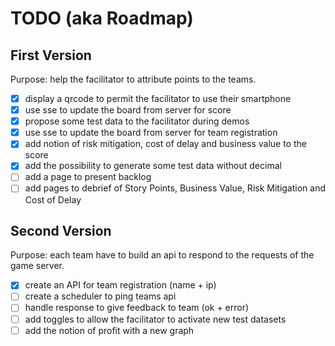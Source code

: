 # TODO (aka Roadmap)

## First Version

Purpose: help the facilitator to attribute points to the teams.

- [x] display a qrcode to permit the facilitator to use their smartphone
- [x] use sse to update the board from server for score
- [x] propose some test data to the facilitator during demos
- [x] use sse to update the board from server for team registration
- [x] add notion of risk mitigation, cost of delay and business value to the score
- [x] add the possibility to generate some test data without decimal
- [ ] add a page to present backlog
- [ ] add pages to debrief of Story Points, Business Value, Risk Mitigation and Cost of Delay

## Second Version

Purpose: each team have to build an api to respond to the requests of the game server.

- [x] create an API for team registration (name + ip)
- [ ] create a scheduler to ping teams api
- [ ] handle response to give feedback to team (ok + error)
- [ ] add toggles to allow the facilitator to activate new test datasets
- [ ] add the notion of profit with a new graph